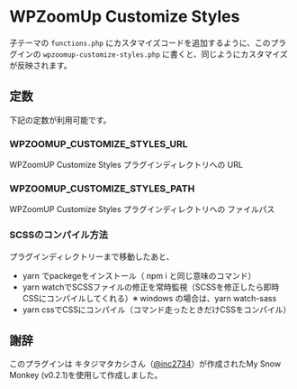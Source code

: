 # WPZoomUp Customize Styles

子テーマの `functions.php` にカスタマイズコードを追加するように、このプラグインの `wpzoomup-customize-styles.php` に書くと、同じようにカスタマイズが反映されます。

## 定数

下記の定数が利用可能です。

### WPZOOMUP_CUSTOMIZE_STYLES_URL

WPZoomUP Customize Styles プラグインディレクトリへの URL

### WPZOOMUP_CUSTOMIZE_STYLES_PATH

WPZoomUP Customize Styles プラグインディレクトリへの ファイルパス

### SCSSのコンパイル方法

プラグインディレクトリーまで移動したあと、
- yarn でpackegeをインストール（ npm i と同じ意味のコマンド）
- yarn watchでSCSSファイルの修正を常時監視（SCSSを修正したら即時CSSにコンパイルしてくれる）※ windows の場合は、yarn watch-sass
- yarn cssでCSSにコンパイル（コマンド走ったときだけCSSをコンパイル）

## 謝辞

このプラグインは キタジマタカシさん（[@inc2734]( https://twitter.com/inc2734 )）が作成されたMy Snow Monkey (v0.2.1)を使用して作成しました。
